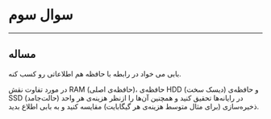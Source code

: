 # سوال سوم

----------

## مساله

بابی می خواد در رابطه با حافظه هم اطلاعاتی رو کسب کنه.

در مورد تفاوت نقش RAM (حافظه‌ی اصلی)، حافظه‌ی HDD (دیسک سخت) و حافظه‌ی SSD (حالت‌جامد) در رایانه‌ها تحقیق کنید و همچنین آن‌ها را ازنظر هزینه‌ی هر واحد ذخیره‌سازی (برای مثال متوسط هزینه‌ی هر گیگابایت) مقایسه کنید و به بابی اطلاع بدید.
